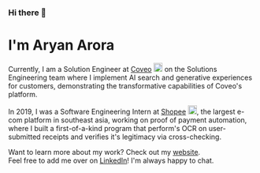 ### Hi there 👋

# I'm Aryan Arora

Currently, I am a Solution Engineer at [Coveo](https://www.coveo.com/en) <img src="https://zapier-images.imgix.net/storage/services/0bab211415df8e73200f86495d151928.png" alt="Coveo" width="18" height="18"> on the Solutions Engineering team where I implement AI search and generative experiences for customers, demonstrating the transformative capabilities of Coveo's platform.

In 2019, I was a Software Engineering Intern at [Shopee](https://shopee.ph/) <img src="https://seeklogo.com/images/S/shopee-logo-DD5CAE562A-seeklogo.com.png" alt="Shopee" width="18" height="18">, the largest e-com platform in southeast asia, working on proof of payment automation, where I built a first-of-a-kind program that perform's OCR on user-submitted receipts and verifies it's legitimacy via cross-checking.

Want to learn more about my work? Check out my [website](https://aryanarora.ca/).<br>
Feel free to add me over on [LinkedIn](https://www.linkedin.com/in/aryanxarora/)! I'm always happy to chat.
